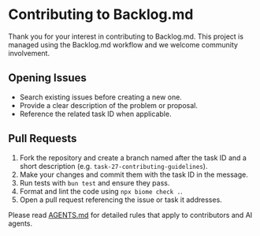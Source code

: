 # Contributing to Backlog.md

Thank you for your interest in contributing to Backlog.md. This project is managed using the Backlog.md workflow and we welcome community involvement.

## Opening Issues

- Search existing issues before creating a new one.
- Provide a clear description of the problem or proposal.
- Reference the related task ID when applicable.

## Pull Requests

1. Fork the repository and create a branch named after the task ID and a short description (e.g. `task-27-contributing-guidelines`).
2. Make your changes and commit them with the task ID in the message.
3. Run tests with `bun test` and ensure they pass.
4. Format and lint the code using `npx biome check .`.
5. Open a pull request referencing the issue or task it addresses.

Please read [AGENTS.md](AGENTS.md) for detailed rules that apply to contributors and AI agents.
